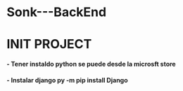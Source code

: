 # Sonk---BackEnd

# INIT PROJECT 

#### - Tener instaldo python se puede desde la microsft store 
#### - Instalar django py -m pip install Django
